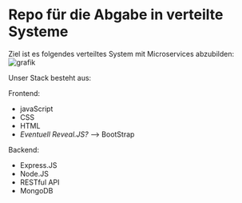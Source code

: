 # Repo für die Abgabe in verteilte Systeme

Ziel ist es folgendes verteiltes System mit Microservices abzubilden:
![grafik](https://user-images.githubusercontent.com/83206717/236507475-2734848b-5ca2-4626-9aee-6e8aaa9f89a0.png)

Unser Stack besteht aus:

Frontend:
- javaScript
- CSS
- HTML
- *Eventuell Reveal.JS?* 
--> BootStrap

Backend:
- Express.JS
- Node.JS
- RESTful API
- MongoDB